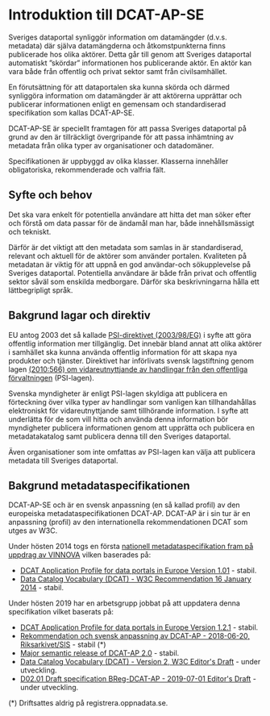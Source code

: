 # Introduktion till DCAT-AP-SE

Sveriges dataportal synliggör information om datamängder (d.v.s. metadata) där själva datamängderna och åtkomstpunkterna finns publicerade hos olika aktörer. Detta går till genom att Sveriges dataportal automatiskt ”skördar” informationen hos publicerande aktör. En aktör kan vara både från offentlig och privat sektor samt från civilsamhället.

En förutsättning för att dataportalen ska kunna skörda och därmed synliggöra information om datamängder är att aktörerna upprättar och publicerar informationen enligt en gemensam och standardiserad specifikation som kallas DCAT-AP-SE.

DCAT-AP-SE är speciellt framtagen för att passa Sveriges dataportal på grund av den är tillräckligt övergripande för att passa inhämtning av metadata från olika typer av organisationer och datadomäner. 

Specifikationen är uppbyggd av olika klasser. Klasserna innehåller obligatoriska, rekommenderade och valfria fält.

## Syfte och behov

Det ska vara enkelt för potentiella användare att hitta det man söker efter och förstå om data passar för de ändamål man har, både innehållsmässigt och tekniskt.

Därför är det viktigt att den metadata som samlas in är standardiserad, relevant och aktuell för de aktörer som använder portalen. Kvaliteten på metadatan är viktig för att uppnå en god användar-och sökupplevelse på Sveriges dataportal. Potentiella användare är både från privat och offentlig sektor såväl som enskilda medborgare. Därför ska beskrivningarna hålla ett lättbegripligt språk. 

## Bakgrund lagar och direktiv

EU antog 2003 det så kallade [PSI-direktivet (2003/98/EG)](https://eur-lex.europa.eu/legal-content/en/ALL/?uri=CELEX:32003L0098) i syfte att göra offentlig information mer tillgänglig. Det innebär bland annat att olika aktörer i samhället ska kunna använda offentlig information för att skapa nya produkter och tjänster. Direktivet har införlivats svensk lagstiftning genom lagen [(2010:566) om vidareutnyttjande av handlingar från den offentliga förvaltningen](https://www.riksdagen.se/sv/dokument-lagar/dokument/svensk-forfattningssamling/lag-2010566-om-vidareutnyttjande-av-handlingar_sfs-2010-566) (PSI-lagen).

Svenska myndigheter är enligt PSI-lagen skyldiga att publicera en förteckning över vilka typer av handlingar som vanligen kan tillhandahållas elektroniskt för vidareutnyttjande samt tillhörande information. I syfte att underlätta för de som vill hitta och använda denna information bör myndigheter publicera informationen genom att upprätta och publicera en metadatakatalog samt publicera denna till den Sveriges dataportal. 

Även organisationer som inte omfattas av PSI-lagen kan välja att publicera metadata till Sveriges dataportal.

## Bakgrund metadataspecifikationen

DCAT-AP-SE och är en svensk anpassning (en så kallad profil) av den europeiska metadataspecifikationen DCAT-AP. DCAT-AP är i sin tur är en anpassning (profil) av den internationella rekommendationen DCAT som utges av W3C.

Under hösten 2014 togs en första [nationell metadataspecifikation fram på uppdrag av VINNOVA](https://lankadedata.se/spec/DCAT-AP-SE/) vilken baserades på:
- [DCAT Application Profile for data portals in Europe Version 1.01](https://joinup.ec.europa.eu/solution/dcat-application-profile-data-portals-europe/release/10) - stabil.
- [Data Catalog Vocabulary (DCAT) - W3C Recommendation 16 January 2014](https://www.w3.org/TR/vocab-dcat/) - stabil.

Under hösten 2019 har en arbetsgrupp jobbat på att uppdatera denna specifikation vilket baserats på:
- [DCAT Application Profile for data portals in Europe Version 1.2.1](https://joinup.ec.europa.eu/release/dcat-ap/121) - stabil.
- [Rekommendation och svensk anpassning av DCAT-AP - 2018-06-20, Riksarkivet/SIS](https://oppnadata.se/wp-content/uploads/2018/06/Bilaga_8_DCAT-AP1.1-Svensk-rekommendation.pdf) - stabil (*)
- [Major semantic release of DCAT-AP 2.0](https://joinup.ec.europa.eu/solution/dcat-application-profile-data-portals-europe/news/dcat-ap-releases-2019) - stabil.
- [Data Catalog Vocabulary (DCAT) - Version 2, W3C Editor's Draft](https://w3c.github.io/dxwg/dcat/) - under utveckling.
- [D02.01 Draft specification BReg-DCAT-AP - 2019-07-01 Editor's Draft](https://joinup.ec.europa.eu/solution/abr-specification-registry-registries) - under utveckling.

(*) Driftsattes aldrig på registrera.oppnadata.se.
